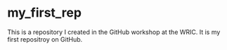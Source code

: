 # my_first_rep
This is a repository I created in the GitHub workshop at the WRIC.
It is my first repositroy on GitHub.
